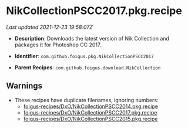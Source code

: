 # NikCollectionPSCC2017.pkg.recipe

_Last updated 2021-12-23 19:58:07Z_

- **Description**: Downloads the latest version of Nik Collection and packages it for Photoshop CC 2017.

- **Identifier**: `com.github.foigus.pkg.NikCollectionPSCC2017`

- **Parent Recipes**: `com.github.foigus.download.NikCollection`

## Warnings

- These recipes have duplicate filenames, ignoring numbers:
    - [foigus-recipes/DxO/NikCollectionPSCC2014.pkg.recipe](/autopkg-dupe-tracker/foigus-recipes/DxO/NikCollectionPSCC2014.pkg.recipe)
    - [foigus-recipes/DxO/NikCollectionPSCC2017.pkg.recipe](/autopkg-dupe-tracker/foigus-recipes/DxO/NikCollectionPSCC2017.pkg.recipe)
    - [foigus-recipes/DxO/NikCollectionPSCC2015.pkg.recipe](/autopkg-dupe-tracker/foigus-recipes/DxO/NikCollectionPSCC2015.pkg.recipe)